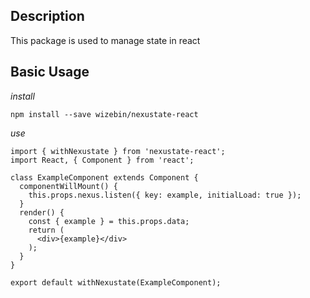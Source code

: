 ## Description

This package is used to manage state in react

## Basic Usage

*install*

`npm install --save wizebin/nexustate-react`

*use*

    import { withNexustate } from 'nexustate-react';
    import React, { Component } from 'react';

    class ExampleComponent extends Component {
      componentWillMount() {
        this.props.nexus.listen({ key: example, initialLoad: true });
      }
      render() {
        const { example } = this.props.data;
        return (
          <div>{example}</div>
        );
      }
    }

    export default withNexustate(ExampleComponent);
